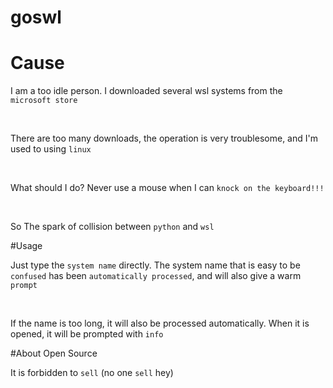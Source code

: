 # goswl

# Cause

I am a too idle person. I downloaded several wsl systems from the `microsoft store`

<br>

There are too many downloads, the operation is very troublesome, and I'm used to using `linux`

<br>

What should I do? Never use a mouse when I can `knock on the keyboard!!!`

<br>

So The spark of collision between `python` and `wsl`

#Usage

Just type the `system name` directly. The system name that is easy to be `confused` has been `automatically processed`, and will also give a warm `prompt`

<br>

If the name is too long, it will also be processed automatically. When it is opened, it will be prompted with `info`

#About Open Source

It is forbidden to `sell` (no one `sell` hey) 
